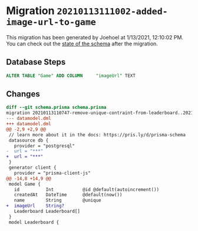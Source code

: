 # Migration `20210113111002-added-image-url-to-game`

This migration has been generated by Joehoel at 1/13/2021, 12:10:02 PM.
You can check out the [state of the schema](./schema.prisma) after the migration.

## Database Steps

```sql
ALTER TABLE "Game" ADD COLUMN     "imageUrl" TEXT
```

## Changes

```diff
diff --git schema.prisma schema.prisma
migration 20210113110747-remove-unique-contraint-from-leaderboard..20210113111002-added-image-url-to-game
--- datamodel.dml
+++ datamodel.dml
@@ -2,9 +2,9 @@
 // learn more about it in the docs: https://pris.ly/d/prisma-schema
 datasource db {
   provider = "postgresql"
-  url = "***"
+  url = "***"
 }
 generator client {
   provider = "prisma-client-js"
@@ -14,8 +14,9 @@
 model Game {
   id          Int           @id @default(autoincrement())
   createdAt   DateTime      @default(now())
   name        String        @unique
+  imageUrl    String?
   Leaderboard Leaderboard[]
 }
 model Leaderboard {
```



